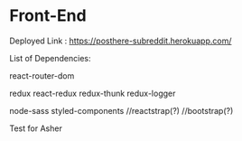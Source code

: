 # Front-End

Deployed Link : https://posthere-subreddit.herokuapp.com/

List of Dependencies: 

react-router-dom

redux
react-redux
redux-thunk
redux-logger

node-sass
styled-components
//reactstrap(?)
//bootstrap(?)


Test for Asher
